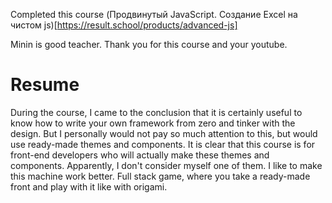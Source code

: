 Completed this course (Продвинутый JavaScript. Создание Excel на чистом js)[https://result.school/products/advanced-js]

Minin is good teacher. Thank you for this course and your youtube.

# Resume

During the course, I came to the conclusion that it is certainly useful to know how to write your own framework from zero and tinker with the design. 
But I personally would not pay so much attention to this, but would use ready-made themes and components. 
It is clear that this course is for front-end developers who will actually make these themes and components. 
Apparently, I don't consider myself one of them. I like to make this machine work better. Full stack game, where you take a ready-made front and play with it like with origami.
